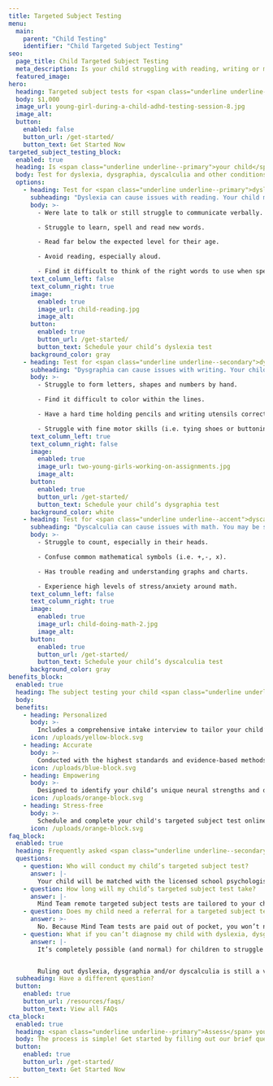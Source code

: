 ```yaml
---
title: Targeted Subject Testing
menu:
  main:
    parent: "Child Testing"
    identifier: "Child Targeted Subject Testing"
seo:
  page_title: Child Targeted Subject Testing
  meta_description: Is your child struggling with reading, writing or math? Mind Team targeted subject testing gives you the answers you need to work with their mind.
  featured_image:
hero:
  heading: Targeted subject tests for <span class="underline underline--accent">children</span>
  body: $1,000
  image_url: young-girl-during-a-child-adhd-testing-session-8.jpg
  image_alt:
  button:
    enabled: false
    button_url: /get-started/
    button_text: Get Started Now
targeted_subject_testing_block:
  enabled: true
  heading: Is <span class="underline underline--primary">your child</span> struggling with reading, writing or math?
  body: Test for dyslexia, dysgraphia, dyscalculia and other conditions that may be getting in the way of their learning and life.
  options:
    - heading: Test for <span class="underline underline--primary">dyslexia</span>
      subheading: "Dyslexia can cause issues with reading. Your child may be struggling with dyslexia if they:"
      body: >-
        - Were late to talk or still struggle to communicate verbally. 

        - Struggle to learn, spell and read new words. 

        - Read far below the expected level for their age. 

        - Avoid reading, especially aloud. 

        - Find it difficult to think of the right words to use when speaking or writing.
      text_column_left: false
      text_column_right: true
      image:
        enabled: true
        image_url: child-reading.jpg
        image_alt:
      button:
        enabled: true
        button_url: /get-started/
        button_text: Schedule your child’s dyslexia test
      background_color: gray
    - heading: Test for <span class="underline underline--secondary">dysgraphia</span>
      subheading: "Dysgraphia can cause issues with writing. Your child may be struggling with dysgraphia if they:"
      body: >-
        - Struggle to form letters, shapes and numbers by hand.

        - Find it difficult to color within the lines. 

        - Have a hard time holding pencils and writing utensils correctly. 

        - Struggle with fine motor skills (i.e. tying shoes or buttoning shirts).
      text_column_left: true
      text_column_right: false
      image:
        enabled: true
        image_url: two-young-girls-working-on-assignments.jpg
        image_alt:
      button:
        enabled: true
        button_url: /get-started/
        button_text: Schedule your child’s dysgraphia test
      background_color: white
    - heading: Test for <span class="underline underline--accent">dyscalculia</span>
      subheading: "Dyscalculia can cause issues with math. You may be struggling with dyscalculia if they:"
      body: >-
        - Struggle to count, especially in their heads.

        - Confuse common mathematical symbols (i.e. +,-, x).

        - Has trouble reading and understanding graphs and charts. 

        - Experience high levels of stress/anxiety around math.
      text_column_left: false
      text_column_right: true
      image:
        enabled: true
        image_url: child-doing-math-2.jpg
        image_alt:
      button:
        enabled: true
        button_url: /get-started/
        button_text: Schedule your child’s dyscalculia test
      background_color: gray
benefits_block:
  enabled: true
  heading: The subject testing your child <span class="underline underline--primary">deserves</span>.
  body:
  benefits:
    - heading: Personalized
      body: >-
        Includes a comprehensive intake interview to tailor your child’s assessment and results to their unique background and concerns.
      icon: /uploads/yellow-block.svg
    - heading: Accurate
      body: >-
        Conducted with the highest standards and evidence-based methods.
      icon: /uploads/blue-block.svg
    - heading: Empowering
      body: >-
        Designed to identify your child’s unique neural strengths and differences and guide you on the best path to help them work <em>with</em> their minds.
      icon: /uploads/orange-block.svg
    - heading: Stress-free
      body: >-
        Schedule and complete your child's targeted subject test online; no referral, wait-time or commute necessary.
      icon: /uploads/orange-block.svg
faq_block:
  enabled: true
  heading: Frequently asked <span class="underline underline--secondary">questions</span>
  questions:
    - question: Who will conduct my child’s targeted subject test?
      answer: |-
        Your child will be matched with the licensed school psychologist who best fits their unique needs, based on your intake interview.
    - question: How long will my child’s targeted subject test take?
      answer: |-
        Mind Team remote targeted subject tests are tailored to your child’s unique history, background and concerns and vary in length. We’ll prepare you with what to expect before their test.
    - question: Does my child need a referral for a targeted subject test?
      answer: >-
        No. Because Mind Team tests are paid out of pocket, you won’t need to obtain or wait for a referral to schedule your child’s test.
    - question: What if you can’t diagnose my child with dyslexia, dysgraphia or dyscalculia?
      answer: |-
        It’s completely possible (and normal) for children to struggle with a specific subject without meeting the full symptomatic requirements for an official condition diagnosis. 


        Ruling out dyslexia, dysgraphia and/or dyscalculia is still a vital step in the process to get the answers and support you and your child need to work <em>with</em> their unique mind. Mind Team treatment services can help, regardless of if your child receives an official condition diagnosis or not.
  subheading: Have a different question?
  button:
    enabled: true
    button_url: /resources/faqs/
    button_text: View all FAQs
cta_block:
  enabled: true
  heading: <span class="underline underline--primary">Assess</span> your child’s reading, writing or math skills.
  body: The process is simple! Get started by filling out our brief questionnaire.
  button:
    enabled: true
    button_url: /get-started/
    button_text: Get Started Now
---
```

